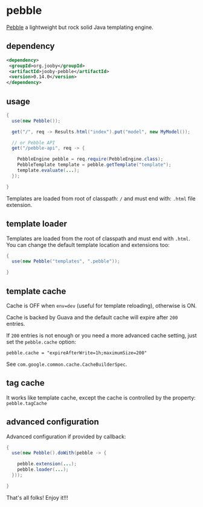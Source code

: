 # pebble

<a href="http://www.mitchellbosecke.com/pebble">Pebble</a> a lightweight but rock solid Java templating engine.

## dependency

```xml
<dependency>
 <groupId>org.jooby</groupId>
 <artifactId>jooby-pebble</artifactId>
 <version>0.14.0</version>
</dependency>
```

## usage

```java
{
  use(new Pebble());

  get("/", req -> Results.html("index").put("model", new MyModel());

  // or Pebble API
  get("/pebble-api", req -> {

    PebbleEngine pebble = req.require(PebbleEngine.class);
    PebbleTemplate template = pebble.getTemplate("template");
    template.evaluate(...);
  });

}
```

Templates are loaded from root of classpath: ```/``` and must end with: ```.html``` file extension.

## template loader

Templates are loaded from the root of classpath and must end with ```.html```. You can change the default template location and extensions too:

```java
{
  use(new Pebble("templates", ".pebble"));

}
```

## template cache

Cache is OFF when ```env=dev``` (useful for template reloading), otherwise is ON.

Cache is backed by Guava and the default cache will expire after ```200``` entries.

If ```200``` entries is not enough or you need a more advanced cache setting, just set the ```pebble.cache``` option:

```
pebble.cache = "expireAfterWrite=1h;maximumSize=200"
```

See ```com.google.common.cache.CacheBuilderSpec```.

## tag cache

It works like template cache, except the cache is controlled by the property: ```pebble.tagCache```

## advanced configuration

Advanced configuration if provided by callback:

```java
{
  use(new Pebble().doWith(pebble -> {

    pebble.extension(...);
    pebble.loader(...);
  }));

}
```

That's all folks! Enjoy it!!!
